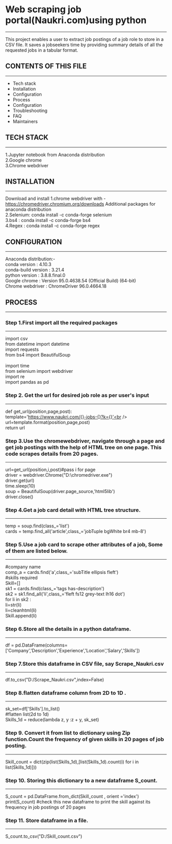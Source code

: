 # Web scraping job portal(Naukri.com)using python
--------------------------------------------------
This project enables a user to extract job postings of a job role to store in a CSV file. It saves a jobseekers time by providing summary details of all the requested jobs in a tabular format.<br /> 

## CONTENTS OF THIS FILE
-------------------------

 * Tech stack<br /> 
 * Installation<br /> 
 * Configuration<br /> 
 * Process<br /> 
 * Configuration<br /> 
 * Troubleshooting<br /> 
 * FAQ<br /> 
 * Maintainers<br /> 

## TECH STACK
--------------
1.Jupyter notebook from Anaconda distribution <br /> 
2.Google chrome <br /> 
3.Chrome webdriver<br /> 

## INSTALLATION
----------------
Download and install
1.chrome webdriver with -https://chromedriver.chromium.org/downloads Additional packages for anaconda distribution <br /> 
2.Selenium: conda install -c conda-forge selenium <br /> 
3.bs4 : conda install -c conda-forge bs4 <br /> 
4.Regex : conda install -c conda-forge regex<br /> 

## CONFIGURATION
-----------------
Anaconda distribution:-<br /> 
	conda version : 4.10.3<br /> 
	conda-build version : 3.21.4<br /> 
	python version : 3.8.8.final.0<br /> 
Google chrome : Version 95.0.4638.54 (Official Build) (64-bit)<br /> 
Chrome webdriver : ChromeDriver 96.0.4664.18<br /> 

## PROCESS
-----------
### Step 1.First import all the required packages
--------------------------------------------------
import csv<br /> 
from datetime import datetime<br /> 
import requests<br /> 
from bs4 import BeautifulSoup<br /> <br /> 
import time<br /> 
from selenium import webdriver<br /> 
import re<br /> 
import pandas as pd<br /> 

### Step 2. Get the url for desired job role as per user's input
-----------------------------------------------------------------

def get_url(position,page,post):<br /> 
    template='https://www.naukri.com/{}-jobs-{}?k={}'<br /> 
    url=template.format(position,page,post)<br /> 
    return url

### Step 3.Use the chromewebdriver, navigate through a page and get job postings with the help of HTML tree on one page. This code scrapes details from 20 pages.
-----------------------------------------------------------------------------------------------------------------------------------------------------------------

url=get_url(position,i,post)#pass i for page<br /> 
driver = webdriver.Chrome("D:\chromedriver.exe")<br /> 
driver.get(url)<br /> 
time.sleep(10)<br /> 
soup = BeautifulSoup(driver.page_source,'html5lib')<br /> 
driver.close()<br /> 

### Step 4.Get a job card detail with HTML tree structure.
----------------------------------------------------------

temp = soup.find(class_='list')<br /> 
cards = temp.find_all('article',class_='jobTuple bgWhite br4 mb-8')<br /> 

### Step 5.Use a job card to scrape other attributes of a job, Some of them are listed below.
---------------------------------------------------------------------------------------------

#company name<br /> 
comp_a = cards.find('a',class_='subTitle ellipsis fleft')<br /> 
#skills required<br /> 
Skill=[]<br /> 
        sk1 = cards.find(class_='tags has-description')<br /> 
        sk2 = sk1.find_all('li',class_='fleft fs12 grey-text lh16 dot')<br /> 
        for li in sk2 :<br /> 
            li=str(li)<br /> 
            li=cleanhtml(li)<br /> 
            Skill.append(li)<br /> 
	    
### Step 6.Store all the details in a python dataframe.
--------------------------------------------------------

df = pd.DataFrame(columns=['Company','Description','Experience','Location','Salary','Skills'])<br /> 

### Step 7.Store this dataframe in CSV file, say Scrape_Naukri.csv
-------------------------------------------------------------------

df.to_csv("D:/Scrape_Naukri.csv",index=False)<br /> 

### Step 8.flatten dataframe column from 2D to 1D .
---------------------------------------------------

sk_set=df['Skills'].to_list()<br /> 
#flatten list(2d to 1d)<br /> 
Skills_1d = reduce(lambda z, y :z + y, sk_set)<br /> 

### Step 9. Convert it from list to dictionary using Zip function.Count the frequency of given skills in 20 pages of job posting.
---------------------------------------------------------------------------------------------------------------------------------

Skill_count = dict(zip(list(Skills_1d),[list(Skills_1d).count(i) for i in list(Skills_1d)]))<br /> 

### Step 10. Storing this dictionary to a new dataframe S_count.
----------------------------------------------------------------
S_count = pd.DataFrame.from_dict(Skill_count , orient ='index')<br /> 
print(S_count) #check this new dataframe to print the skill against its frequency in job postings of 20 pages<br /> 
### Step 11. Store dataframe in a file.
---------------------------------------
S_count.to_csv("D:/Skill_count.csv")<br /> 
